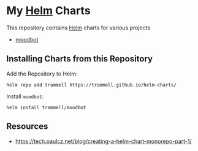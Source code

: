 # My [Helm](https://helm.sh) Charts

This repository contains [Helm](https://helm.sh) charts for various projects

* [moodbot](charts/moodbot/)

## Installing Charts from this Repository

Add the Repository to Helm:

```
helm repo add trammell https://trammell.github.io/helm-charts/
```

Install `moodbot`:

```
helm install trammell/moodbot
```

## Resources

* <https://tech.paulcz.net/blog/creating-a-helm-chart-monorepo-part-1/>
